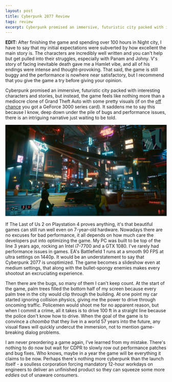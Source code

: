 ```yaml
---
layout: post
title: Cyberpunk 2077 Review
tags: review
excerpt: Cyberpunk promised an immersive, futuristic city packed with interesting characters and stories, but instead, the game feels like nothing more than a mediocre clone of Grand Theft Auto with some pretty visuals (if on the off chance you got a GeForce 3000 series card). It saddens me to say this because I know, deep down under the pile of bugs and performance issues, there is an intriguing narrative just waiting to be told.
---
```


**EDIT:** After finishing the game and spending over 100 hours in Night city, I have to say that my initial expectations were subverted by how excellent the main story is. The characters are incredibly well written and you can't help but get pulled into their struggles, especially with Panam and Johny. V's story of facing inevitable death gave me a Hamlet vibe, and all of his endings were intense and thought-provoking. That said, the game is still buggy and the performance is nowhere near satisfactory, but I recommend that you give the game a try before giving your opinion.

Cyberpunk promised an immersive, futuristic city packed with interesting characters and stories, but instead, the game feels like nothing more than a mediocre clone of Grand Theft Auto with some pretty visuals (if on the [off chance](https://www.pcmag.com/news/nvidia-it-may-take-a-few-months-for-rtx-3000-supplies-to-catch-up-with) you got a GeForce 3000 series card). It saddens me to say this because I know, deep down under the pile of bugs and performance issues, there is an intriguing narrative just waiting to be told.

![Cyberpunk 2077 screenshot](/images/cyberpunk1.jpg)

If The Last of Us 2 on Playstation 4 proves anything, it's that beautiful games can still run well even on 7-year-old hardware. Nowadays there are no excuses for bad performance, it all depends on how much care the developers put into optimizing the game. My PC was built to be top of the line 3 years ago, rocking an Intel i7-7700 and a GTX 1080. I've rarely had performance issues in games. EA's Battlefield 1 runs at a smooth 90 FPS at ultra settings on 1440p. It would be an understatement to say that Cyberpunk 2077 is unoptimized. The game becomes a slideshow even at medium settings, that along with the bullet-spongy enemies makes every shootout an excruciating experience.

Then there are the bugs, so many of them I can't keep count. At the start of the game, palm trees filled the bottom half of my screen because every palm tree in the city would clip through the building. At one point my car started ignoring collision physics, giving me the power to drive through oncoming traffic. Policemen would shoot me for no apparent reason, but when I commit a crime, all it takes is to drive 100 ft in a straight line because the police don't know how to drive. When the goal of the game is to convince a *choomba* that they live in a world 57 years into the future, any visual flaws will quickly undercut the immersion, not to mention game-breaking dialog problems.

I am never preordering a game again, I've learned from my mistake. There's nothing to do now but wait for CDPR to slowly row out performance patches and bug fixes. Who knows, maybe in a year the game will be everything it claims to be now. Perhaps there's nothing more cyberpunk than the launch itself - a soulless corporation forcing mandatory 12-hour workdays on engineers to deliver an unfinished product so they can squeeze some more *eddies* out of unaware consumers.
